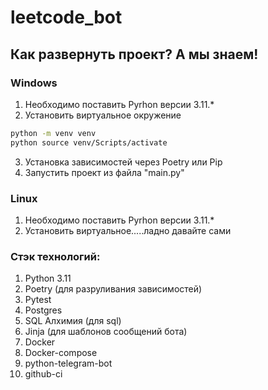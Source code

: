 # leetcode_bot

## Как развернуть проект? А мы знаем!
### Windows

1. Необходимо поставить Pyrhon версии 3.11.*
2. Установить виртуальное окружение
```bash 
python -m venv venv
python source venv/Scripts/activate
```
3. Установка зависимостей через Poetry или Pip
4. Запустить проект из файла "main.py"

### Linux

1. Необходимо поставить Pyrhon версии 3.11.*
2. Установить виртуальное.....ладно давайте сами

### Стэк технологий:
1. Python 3.11
2. Poetry (для разруливания зависимостей)
3. Pytest
4. Postgres
5. SQL Алхимия (для sql)
6. Jinja (для шаблонов сообщений бота)
7. Docker
8. Docker-compose
9. python-telegram-bot
10. github-ci
